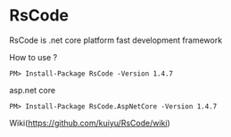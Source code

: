 # RsCode
RsCode is .net core platform fast development framework

How to use ? 
```
PM> Install-Package RsCode -Version 1.4.7
```

asp.net core 
```
PM> Install-Package RsCode.AspNetCore -Version 1.4.7
```

Wiki(https://github.com/kuiyu/RsCode/wiki)
